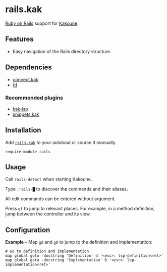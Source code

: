 # rails.kak

[Ruby on Rails] support for [Kakoune].

[Ruby on Rails]: https://rubyonrails.org
[Kakoune]: https://kakoune.org

## Features

- Easy navigation of the Rails directory structure.

## Dependencies

- [connect.kak]
- [fd]

[connect.kak]: https://github.com/alexherbo2/connect.kak
[fd]: https://github.com/sharkdp/fd

### Recommended plugins

- [kak-lsp]
- [snippets.kak]

[kak-lsp]: https://github.com/ul/kak-lsp
[snippets.kak]: https://github.com/alexherbo2/snippets.kak

## Installation

Add [`rails.kak`](rc/rails.kak) to your autoload or source it manually.

``` kak
require-module rails
```

## Usage

Call `rails-detect` when starting Kakoune.

Type `:rails-█` to discover the commands and their aliases.

All edit commands can be entered without argument.

Press `gf` to jump to relevant places.
For example, in a method definition, jump between the controller and its view.

## Configuration

**Example** – Map `gd` and `gD` to jump to the definition and implementation:

``` kak
# Go to definition and implementation
map global goto -docstring 'Definition' d '<esc>: lsp-definition<ret>'
map global goto -docstring 'Implementation' D '<esc>: lsp-implementation<ret>'
```
